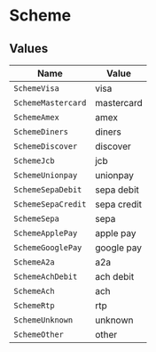 # Scheme


## Values

| Name               | Value              |
| ------------------ | ------------------ |
| `SchemeVisa`       | visa               |
| `SchemeMastercard` | mastercard         |
| `SchemeAmex`       | amex               |
| `SchemeDiners`     | diners             |
| `SchemeDiscover`   | discover           |
| `SchemeJcb`        | jcb                |
| `SchemeUnionpay`   | unionpay           |
| `SchemeSepaDebit`  | sepa debit         |
| `SchemeSepaCredit` | sepa credit        |
| `SchemeSepa`       | sepa               |
| `SchemeApplePay`   | apple pay          |
| `SchemeGooglePay`  | google pay         |
| `SchemeA2a`        | a2a                |
| `SchemeAchDebit`   | ach debit          |
| `SchemeAch`        | ach                |
| `SchemeRtp`        | rtp                |
| `SchemeUnknown`    | unknown            |
| `SchemeOther`      | other              |